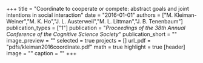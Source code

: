 +++
title = "Coordinate to cooperate or compete: abstract goals and joint intentions in social interaction"
date = "2016-01-01"
authors = ["M. Kleiman-Weiner","M. K. Ho","J. L. Austerweil","M. L. Littman","J. B. Tenenbaum"]
publication_types = ["1"]
publication = "_Proceedings of the 38th Annual Conference of the Cognitive Science Society_"
publication_short = ""
image_preview = ""
selected = true
projects = []
url_pdf = "pdfs/kleiman2016coordinate.pdf"
math = true
highlight = true
[header]
image = ""
caption = ""
+++

